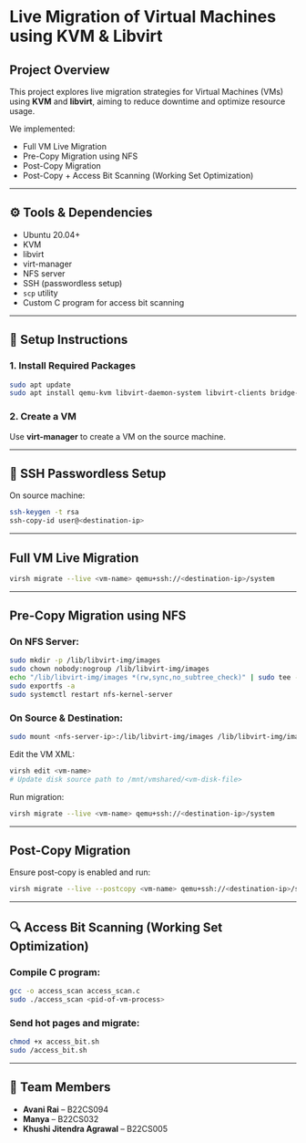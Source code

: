 # Live Migration of Virtual Machines using KVM & Libvirt

## Project Overview

This project explores live migration strategies for Virtual Machines (VMs) using **KVM** and **libvirt**, aiming to reduce downtime and optimize resource usage.

We implemented:
- Full VM Live Migration
- Pre-Copy Migration using NFS
- Post-Copy Migration
- Post-Copy + Access Bit Scanning (Working Set Optimization)

---

## ⚙️ Tools & Dependencies

- Ubuntu 20.04+
- KVM
- libvirt
- virt-manager
- NFS server
- SSH (passwordless setup)
- `scp` utility
- Custom C program for access bit scanning

---

## 🔧 Setup Instructions

### 1. Install Required Packages
```bash
sudo apt update
sudo apt install qemu-kvm libvirt-daemon-system libvirt-clients bridge-utils virt-manager nfs-kernel-server nfs-common
```

### 2. Create a VM
Use **virt-manager** to create a VM on the source machine.

---

## 🔑 SSH Passwordless Setup

On source machine:
```bash
ssh-keygen -t rsa
ssh-copy-id user@<destination-ip>
```

---

## Full VM Live Migration
```bash
virsh migrate --live <vm-name> qemu+ssh://<destination-ip>/system
```
---

## Pre-Copy Migration using NFS

### On NFS Server:
```bash
sudo mkdir -p /lib/libvirt-img/images
sudo chown nobody:nogroup /lib/libvirt-img/images
echo "/lib/libvirt-img/images *(rw,sync,no_subtree_check)" | sudo tee -a /etc/exports
sudo exportfs -a
sudo systemctl restart nfs-kernel-server
```

### On Source & Destination:
```bash
sudo mount <nfs-server-ip>:/lib/libvirt-img/images /lib/libvirt-img/images
```

Edit the VM XML:
```bash
virsh edit <vm-name>
# Update disk source path to /mnt/vmshared/<vm-disk-file>
```

Run migration:
```bash
virsh migrate --live <vm-name> qemu+ssh://<destination-ip>/system
```

---

## Post-Copy Migration

Ensure post-copy is enabled and run:
```bash
virsh migrate --live --postcopy <vm-name> qemu+ssh://<destination-ip>/system
```

---

## 🔍 Access Bit Scanning (Working Set Optimization)

### Compile C program:
```bash
gcc -o access_scan access_scan.c
sudo ./access_scan <pid-of-vm-process>
```

### Send hot pages and migrate:
```bash
chmod +x access_bit.sh
sudo /access_bit.sh
```

---

## 👥 Team Members

- **Avani Rai** – B22CS094  
- **Manya** – B22CS032  
- **Khushi Jitendra Agrawal** – B22CS005  
